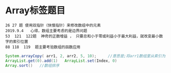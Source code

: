 Array标签题目
===================
    26 27 题 使用双指针（快慢指针）来修改数组中的元素 
    2019.9.4   心得，数组主要考虑的是边界问题
    53  121  122题  神奇的正数增益 ， 只要总和小于零或利益小于最大利益，就改变最小数字的索引位置
    88 118  119  题主要考验数组的函数应用 
```Java
System.arrayCopy( arr1, 2, arr2, 5, 10);     //意思是;将arr1数组里从索引为2的元素开始, 复制到数组arr2里的索引为5的位置, 复制的元素个数为10个. 
ArrayList.get(0).add(1)   ArrayList.set(Index, 0)
Array.sort()   //数组排序
```
  
